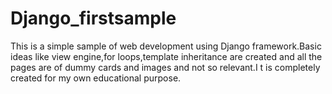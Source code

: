 # Django_firstsample

This is a simple sample of web development using Django framework.Basic ideas like view engine,for loops,template inheritance are created and all the pages are of dummy cards and images and not so relevant.I t is completely created for my own educational purpose.
